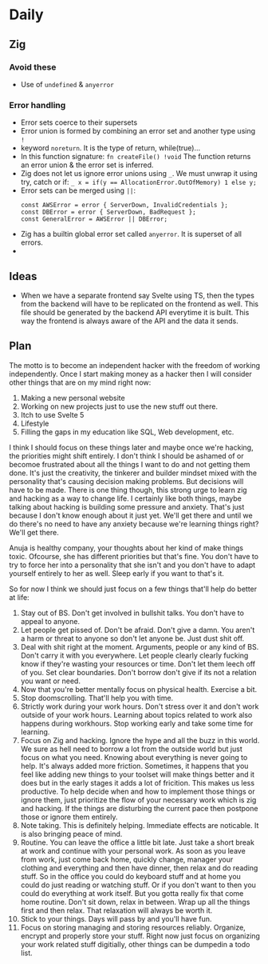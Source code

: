 # Daily

## Zig 

### Avoid these
* Use of `undefined` & `anyerror`

### Error handling
* Error sets coerce to their supersets
* Error union is formed by combining an error set and another type using `!`
* keyword `noreturn`. It is the type of return, while(true)...
* In this function signature:
  `fn createFile() !void` The function returns an error union & the error set is inferred.
* Zig does not let us ignore error unions using `_`. We must unwrap it using try, catch or if:
  `_ x = if(y == AllocationError.OutOfMemory) 1 else y;`
* Error sets can be merged using `||`:
  ```zig
  const AWSError = error { ServerDown, InvalidCredentials };
  const DBError = error { ServerDown, BadRequest };
  const GeneralError = AWSError || DBError;
  ```
* Zig has a builtin global error set called `anyerror`. It is superset of all errors.
* 

## Ideas

* When we have a separate frontend say Svelte using TS, then the types from the backend will have to be replicated on the frontend as well. This file should be generated by the backend API everytime it is built. This way the frontend is always aware of the API and the data it sends.

## Plan

The motto is to become an independent hacker with the freedom of working independently. Once I start making money as a hacker then I will consider other things that are on my mind right now:
1. Making a new personal website
2. Working on new projects just to use the new stuff out there.
3. Itch to use Svelte 5
4. Lifestyle
5. Filling the gaps in my education like SQL, Web development, etc.

I think I should focus on these things later and maybe once we're hacking, the priorities might shift entirely. I don't think I should be ashamed of or becomoe frustrated about all the things I want to do and not getting them done. It's just the creativity, the tinkerer and builder mindset mixed with the personality that's causing decision making problems. But decisions will have to be made. There is one thing though, this strong urge to learn zig and hacking as a way to change life. I certainly like both things, maybe talking about hacking is building some pressure and anxiety. That's just because I don't know enough about it just yet. We'll get there and until we do there's no need to have any anxiety because we're learning things right? We'll get there.

Anuja is healthy company, your thoughts about her kind of make things toxic. Ofcourse, she has different priorities but that's fine. You don't have to try to force her into a personality that she isn't and you don't have to adapt yourself entirely to her as well. Sleep early if you want to that's it.

So for now I think we should just focus on a few things that'll help do better at life:

1. Stay out of BS. Don't get involved in bullshit talks. You don't have to appeal to anyone.
2. Let people get pissed of. Don't be afraid. Don't give a damn. You aren't a harm or threat to anyone so don't let anyone be. Just dust shit off.
3. Deal with shit right at the moment. Arguments, people or any kind of BS. Don't carry it with you everywhere. Let people clearly clearly fucking know if they're wasting your resources or time. Don't let them leech off of you. Set clear boundaries. Don't borrow don't give if its not a relation you want or need.
4. Now that you're better mentally focus on physical health. Exercise a bit.
5. Stop doomscrolling. That'll help you with time.
6. Strictly work during your work hours. Don't stress over it and don't work outside of your work hours. Learning about topics related to work also happens during workhours. Stop working early and take some time for learning.
7. Focus on Zig and hacking. Ignore the hype and all the buzz in this world. We sure as hell need to borrow a lot from the outside world but just focus on what you need. Knowing about everything is never going to help. It's always added more friction. Sometimes, it happens that you feel like adding new things to your toolset will make things better and it does but in the early stages it adds a lot of fricition. This makes us less productive. To help decide when and how to implement those things or ignore them, just prioritize the flow of your necessary work which is zig and hacking. If the things are disturbing the current pace then postpone those or ignore them entirely.
8. Note taking. This is definitely helping. Immediate effects are noticable. It is also bringing peace of mind.
9. Routine. You can leave the office a little bit late. Just take a short break at work and continue with your personal work. As soon as you leave from work, just come back home, quickly change, manager your clothing and everything and then have dinner, then relax and do reading stuff. So in the office you could do keyboard stuff and at home you could do just reading or watching stuff. Or if you don't want to then you could do everything at work itself. But you gotta really fix that come home routine. Don't sit down, relax in between. Wrap up all the things first and then relax. That relaxation will always be worth it.
10. Stick to your things. Days will pass by and you'll have fun.
11. Focus on storing managing and storing resources reliably. Organize, encrypt and properly store your stuff. Right now just focus on organizing your work related stuff digitially, other things can be dumpedin a todo list.
